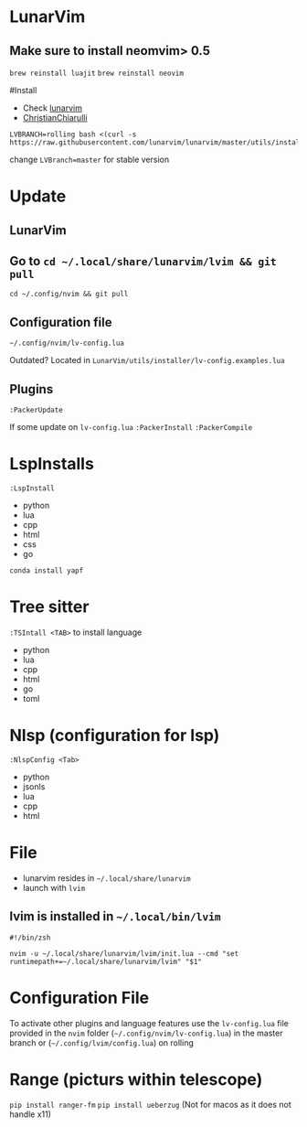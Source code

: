 # LunarVim

## Make sure to install neomvim> 0.5
`brew reinstall luajit`
`brew reinstall neovim`

#Install
* Check [lunarvim](https://github.com/LunarVim/LunarVim)
* [ChristianChiarulli]( https://github.com/ChristianChiarulli/LunarVim)

```
LVBRANCH=rolling bash <(curl -s https://raw.githubusercontent.com/lunarvim/lunarvim/master/utils/installer/install.sh)
```
change `LVBranch=master` for stable version


# Update

## LunarVim
## Go to `cd ~/.local/share/lunarvim/lvim && git pull`
`cd ~/.config/nvim && git pull`

## Configuration file
`~/.config/nvim/lv-config.lua`

Outdated? Located in `LunarVim/utils/installer/lv-config.examples.lua`



## Plugins
`:PackerUpdate`


If some update on `lv-config.lua`
`:PackerInstall`
`:PackerCompile`

# LspInstalls

`:LspInstall`

* python
* lua
* cpp
* html
* css
* go

`conda install yapf`


# Tree sitter 
`:TSIntall <TAB>` to install language
* python
* lua
* cpp
* html
* go
* toml


# Nlsp  (configuration for lsp)
`:NlspConfig <Tab>`
* python
* jsonls
* lua
* cpp
* html

# File
* lunarvim resides in `~/.local/share/lunarvim`
* launch with `lvim`
## lvim is installed in `~/.local/bin/lvim`

```
#!/bin/zsh

nvim -u ~/.local/share/lunarvim/lvim/init.lua --cmd "set runtimepath+=~/.local/share/lunarvim/lvim" "$1"
```

# Configuration File

To activate other plugins and language features use the `lv-config.lua` 
file provided in the `nvim` folder 
(`~/.config/nvim/lv-config.lua`) in the master branch or 
(`~/.config/lvim/config.lua`) on rolling


# Range (picturs within telescope)
`pip install ranger-fm`
`pip install ueberzug` (Not for macos as it does not handle x11)
